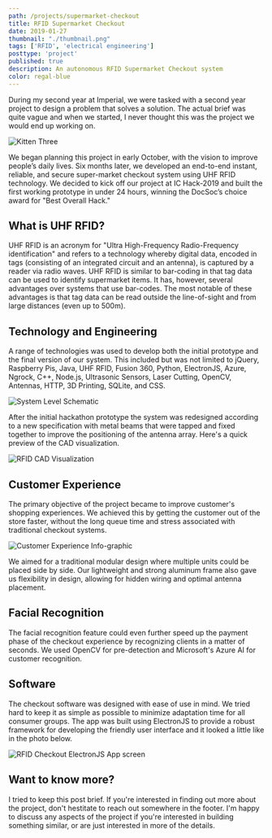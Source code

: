 ```yaml
---
path: /projects/supermarket-checkout
title: RFID Supermarket Checkout
date: 2019-01-27
thumbnail: "./thumbnail.png"
tags: ['RFID', 'electrical engineering']
posttype: 'project'
published: true
description: An autonomous RFID Supermarket Checkout system
color: regal-blue
---
```


During my second year at Imperial, we were tasked with a second year project to design a problem that solves a solution. The actual brief was quite vague and when we started, I never thought this was the project we would end up working on.

![Kitten Three](/team-photo.png)

We began planning this project in early October, with the vision to improve people’s daily lives. Six months later, we developed an end-to-end instant, reliable, and secure super-market checkout system using UHF RFID technology. We decided to kick off our project at IC Hack-2019 and built the first working prototype in under 24 hours, winning the DocSoc’s choice award for "Best Overall Hack."

## What is UHF RFID?

UHF RFID is an acronym for "Ultra High-Frequency Radio-Frequency identification" and refers to a technology whereby digital data, encoded in tags (consisting of an integrated circuit and an antenna), is captured by a reader via radio waves. UHF RFID is similar to bar-coding in that tag data can be used to identify supermarket items. It has, however, several advantages over systems that use bar-codes. The most notable of these advantages is that tag data can be read outside the line-of-sight and from large distances (even up to 500m).

## Technology and Engineering

A range of technologies was used to develop both the initial prototype and the final version of our system. This included but was not limited to jQuery, Raspberry Pis, Java, UHF RFID, Fusion 360, Python, ElectronJS, Azure, Ngrock, C++, Node.js, Ultrasonic Sensors, Laser Cutting, OpenCV, Antennas, HTTP, 3D Printing, SQLite, and CSS.

![System Level Schematic](/system-schematic.png)

After the initial hackathon prototype the system was redesigned according to a new specification with metal beams that were tapped and fixed together to improve the positioning of the antenna array. Here's a quick preview of the CAD visualization.  

![RFID CAD Visualization](/rfid-cad-model.png)

## Customer Experience

The primary objective of the project became to improve customer's shopping experiences. We achieved this by getting the customer out of the store faster, without the long queue time and stress associated with traditional checkout systems.

![Customer Experience Info-graphic](/customer-experience-infographic.png)

We aimed for a traditional modular design where multiple units could be placed side by side. Our lightweight and strong aluminum frame also gave us flexibility in design, allowing for hidden wiring and optimal antenna placement.

## Facial Recognition

The facial recognition feature could even further speed up the payment phase of the checkout experience by recognizing clients in a matter of seconds. We used OpenCV for pre-detection and Microsoft's Azure AI for customer recognition.

## Software

The checkout software was designed with ease of use in mind. We tried hard to keep it as simple as possible to minimize adaptation time for all consumer groups. The app was built using ElectronJS to provide a robust framework for developing the friendly user interface and it looked a little like in the photo below.

![RFID Checkout ElectronJS App screen](/app-screen.png)

## Want to know more?

I tried to keep this post brief. If you're interested in finding out more about the project, don't hestitate to reach out somewhere in the footer. I'm happy to discuss any aspects of the project if you're interested in building something similar, or are just interested in more of the details.